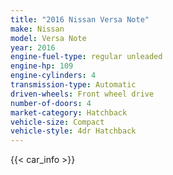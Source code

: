 ```yaml
---
title: "2016 Nissan Versa Note"
make: Nissan
model: Versa Note
year: 2016
engine-fuel-type: regular unleaded
engine-hp: 109
engine-cylinders: 4
transmission-type: Automatic
driven-wheels: Front wheel drive
number-of-doors: 4
market-category: Hatchback
vehicle-size: Compact
vehicle-style: 4dr Hatchback
---
```


{{< car_info >}}
